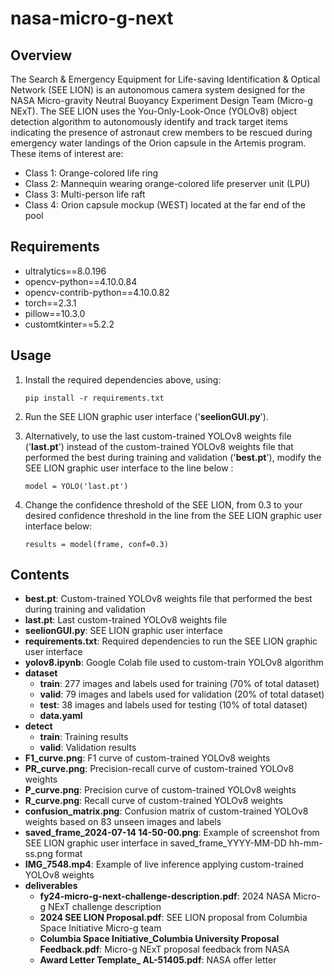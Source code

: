 # nasa-micro-g-next
## Overview
The Search & Emergency Equipment for Life-saving Identification & Optical Network (SEE LION) is an autonomous camera system designed for the NASA Micro-gravity Neutral Buoyancy Experiment Design Team (Micro-g NExT). The SEE LION uses the You-Only-Look-Once (YOLOv8) object detection algorithm to autonomously identify and track target items indicating the presence of astronaut crew members to be rescued during emergency water landings of the Orion capsule in the Artemis program. These items of interest are:  
* Class 1: Orange-colored life ring  
* Class 2: Mannequin wearing orange-colored life preserver unit (LPU)  
* Class 3: Multi-person life raft  
* Class 4: Orion capsule mockup (WEST) located at the far end of the pool

## Requirements
* ultralytics==8.0.196
* opencv-python==4.10.0.84
* opencv-contrib-python==4.10.0.82
* torch==2.3.1
* pillow==10.3.0
* customtkinter==5.2.2

## Usage
1. Install the required dependencies above, using:  

   ```pip install -r requirements.txt```  

2. Run the SEE LION graphic user interface ('**seelionGUI.py**').
3. Alternatively, to use the last custom-trained YOLOv8 weights file ('**last.pt**') instead of the custom-trained YOLOv8 weights file that performed the best during training and validation ('**best.pt**'), modify the SEE LION graphic user interface to the line below : 

   ```model = YOLO('last.pt')```  

5. Change the confidence threshold of the SEE LION, from 0.3 to your desired confidence threshold in the line from the SEE LION graphic user interface below: 
 
   ```results = model(frame, conf=0.3)```  

## Contents  
* **best.pt**: Custom-trained YOLOv8 weights file that performed the best during training and validation
* **last.pt**: Last custom-trained YOLOv8 weights file
* **seelionGUI.py**: SEE LION graphic user interface
* **requirements.txt**: Required dependencies to run the SEE LION graphic user interface
* **yolov8.ipynb**: Google Colab file used to custom-train YOLOv8 algorithm
* **dataset**
  * **train**: 277 images and labels used for training (70% of total dataset)
  * **valid**: 79 images and labels used for validation (20% of total dataset)
  * **test**: 38 images and labels used for testing (10% of total dataset)
  * **data.yaml**
* **detect**
  * **train**: Training results
  * **valid**: Validation results
* **F1_curve.png**: F1 curve of custom-trained YOLOv8 weights
* **PR_curve.png**: Precision-recall curve of custom-trained YOLOv8 weights
* **P_curve.png**: Precision curve of custom-trained YOLOv8 weights
* **R_curve.png**: Recall curve of custom-trained YOLOv8 weights
* **confusion_matrix.png**: Confusion matrix of custom-trained YOLOv8 weights based on 83 unseen images and labels
* **saved_frame_2024-07-14 14-50-00.png**: Example of screenshot from SEE LION graphic user interface in saved_frame_YYYY-MM-DD hh-mm-ss.png format
* **IMG_7548.mp4**: Example of live inference applying custom-trained YOLOv8 weights
* **deliverables**
  * **fy24-micro-g-next-challenge-description.pdf**: 2024 NASA Micro-g NExT challenge description
  * **2024 SEE LION Proposal.pdf**: SEE LION proposal from Columbia Space Initiative Micro-g team
  * **Columbia Space Initiative_Columbia University Proposal Feedback.pdf**: Micro-g NExT proposal feedback from NASA
  * **Award Letter Template_ AL-51405.pdf**: NASA offer letter
